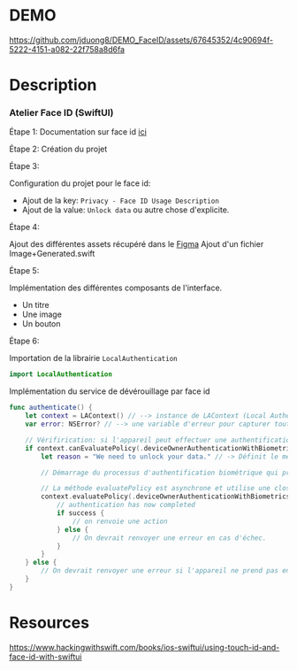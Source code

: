 # DEMO

https://github.com/jduong8/DEMO_FaceID/assets/67645352/4c90694f-5222-4151-a082-22f758a8d6fa

# Description

### Atelier Face ID (SwiftUI)

Étape 1:
Documentation sur face id [ici](https://www.hackingwithswift.com/books/ios-swiftui/using-touch-id-and-face-id-with-swiftui)

Étape 2:
Création du projet

Étape 3:

Configuration du projet pour le face id:
- Ajout de la key: `Privacy - Face ID Usage Description`
- Ajout de la value: `Unlock data` ou autre chose d'explicite.

Étape 4:

Ajout des différentes assets récupéré dans le [Figma](https://www.figma.com/file/hpb4dhAz0CoB2ihXAMQZWs/ChestApp?type=design&node-id=0%3A1&mode=design&t=crUgKj8yDUL8wd5H-1)
Ajout d'un fichier Image+Generated.swift

Étape 5:

Implémentation des différentes composants de l'interface.
- Un titre
- Une image
- Un bouton

Étape 6:

Importation de la librairie `LocalAuthentication`

```swift
import LocalAuthentication
```

Implémentation du service de dévérouillage par face id
```swift
func authenticate() {
    let context = LAContext() // --> instance de LAContext (Local Authentication Contexte) pour gérer le contexte de l'authentification locale
    var error: NSError? // --> une variable d'erreur pour capturer toute erreur lors de la vérification de l'authentification

    // Vérifirication: si l'appareil peut effectuer une authentification biométrique (Touch ID ou Face ID)
    if context.canEvaluatePolicy(.deviceOwnerAuthenticationWithBiometrics, error: &error) {
        let reason = "We need to unlock your data." // -> Définit le message qui sera affiché à l'utilisateur lors de la demande d'authentification

        // Démarrage du processus d'authentification biométrique qui prend en paramètre (le type d'authentification et le message de raison)

        // La méthode evaluatePolicy est asynchrone et utilise une closure pour gérer le résultat de l'authentification (success, authenticationError).
        context.evaluatePolicy(.deviceOwnerAuthenticationWithBiometrics, localizedReason: reason) { success, authenticationError in
            // authentication has now completed
            if success {
                // on renvoie une action
            } else {
                // On devrait renvoyer une erreur en cas d'échec.
            }
        }
    } else {
        // On devrait renvoyer une erreur si l'appareil ne prend pas en charge l'authentification biométrique.
    }
}
```

# Resources

https://www.hackingwithswift.com/books/ios-swiftui/using-touch-id-and-face-id-with-swiftui
